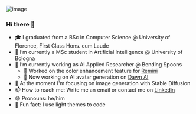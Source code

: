 ![image](https://user-images.githubusercontent.com/31796254/186103987-3156483f-e807-4c0e-9d6e-fdb4da8d2aaf.png)


### Hi there 👋

- 🎓 I graduated from a BSc in Computer Science @ University of Florence, First Class Hons. cum Laude
- 🌱 I’m currently a MSc student in Artificial Intelligence @ University of Bologna
- 🔭 I’m currently working as AI Applied Researcher @ Bending Spoons
  -  🎨 Worked on the color enhancement feature for [Remini](https://remini.ai/)
  -  🤖 Now working on AI avatar generation on [Dawn AI](https://apps.apple.com/it/app/dawn-ai-avatar-generator/id1643890882)
- 🔬 At the moment I'm focusing on image generation with Stable Diffusion
- 📫 How to reach me: Write me an email or contact me on [Linkedin](https://www.linkedin.com/in/pietro-fanti/)
- 😄 Pronouns: he/him
- 🤭 Fun fact: I use light themes to code
